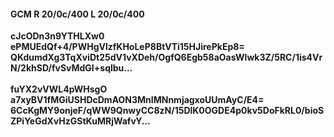 #### GCM R 20/0c/400 L 20/0c/400
**cJcODn3n9YTHLXw0**<br/>**ePMUEdQf+4/PWHgVlzfKHoLeP8BtVTi15HJirePkEp8=**<br/>**QKdumdXg3TqXviDt25dV1vXDeh/OgfQ6Egb58aOasWlwk3Z/5RC/1is4VrN/2khSD/fvSvMdGI+sqlbu...**<br/><br/>
**fuYX2vVWL4pWHsgO**<br/>**a7xyBV1fMGiUSHDcDmAON3MnIMNnmjagxoUUmAyC/E4=**<br/>**6CcKgMY9onjeF/qWW9QnwyCC8zN/15DlK0OGDE4p0kv5DoFkRL0/bioSZPiYeGdXvHzGStKuMRjWafvY...**